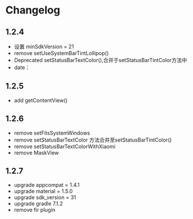 # Changelog

## 1.2.4

- 设置 minSdkVersion = 21
- remove setUseSystemBarTintLollipop()
- Deprecated setStatusBarTextColor(),合并于setStatusBarTintColor方法中
- date：

## 1.2.5

- add getContentView()

## 1.2.6

- remove setFitsSystemWindows
- remove setStatusBarTextColor 方法合并至setStatusBarTintColor()
- remove setStatusBarTextColorWithXiaomi
- remove MaskView

## 1.2.7

- upgrade appcompat = 1.4.1
- upgrade material = 1.5.0
- upgrade sdk_version = 31
- upgrade gradle 7.1.2
- remove fir plugin